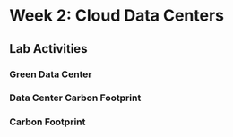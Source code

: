 # Week 2: Cloud Data Centers 

## Lab Activities

### Green Data Center

### Data Center Carbon Footprint

### Carbon Footprint